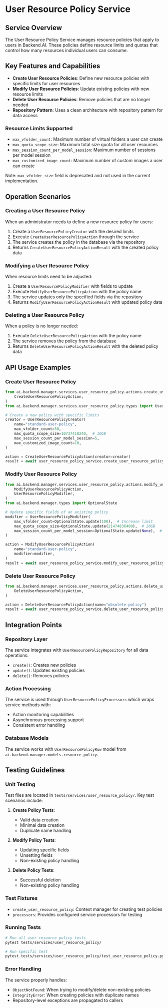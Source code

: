 # User Resource Policy Service

## Service Overview

The User Resource Policy Service manages resource policies that apply to users in Backend.AI. These policies define resource limits and quotas that control how many resources individual users can consume.

## Key Features and Capabilities

- **Create User Resource Policies**: Define new resource policies with specific limits for user resources
- **Modify User Resource Policies**: Update existing policies with new resource limits
- **Delete User Resource Policies**: Remove policies that are no longer needed
- **Repository Pattern**: Uses a clean architecture with repository pattern for data access

### Resource Limits Supported

- `max_vfolder_count`: Maximum number of virtual folders a user can create
- `max_quota_scope_size`: Maximum total size quota for all user resources
- `max_session_count_per_model_session`: Maximum number of sessions per model session
- `max_customized_image_count`: Maximum number of custom images a user can create

Note: `max_vfolder_size` field is deprecated and not used in the current implementation.

## Operation Scenarios

### Creating a User Resource Policy

When an administrator needs to define a new resource policy for users:

1. Create a `UserResourcePolicyCreator` with the desired limits
2. Execute `CreateUserResourcePolicyAction` through the service
3. The service creates the policy in the database via the repository
4. Returns `CreateUserResourcePolicyActionResult` with the created policy data

### Modifying a User Resource Policy

When resource limits need to be adjusted:

1. Create a `UserResourcePolicyModifier` with fields to update
2. Execute `ModifyUserResourcePolicyAction` with the policy name
3. The service updates only the specified fields via the repository
4. Returns `ModifyUserResourcePolicyActionResult` with updated policy data

### Deleting a User Resource Policy

When a policy is no longer needed:

1. Execute `DeleteUserResourcePolicyAction` with the policy name
2. The service removes the policy from the database
3. Returns `DeleteUserResourcePolicyActionResult` with the deleted policy data

## API Usage Examples

### Create User Resource Policy

```python
from ai.backend.manager.services.user_resource_policy.actions.create_user_resource_policy import (
    CreateUserResourcePolicyAction,
)
from ai.backend.manager.services.user_resource_policy.types import UserResourcePolicyCreator

# Create a new policy with specific limits
creator = UserResourcePolicyCreator(
    name="standard-user-policy",
    max_vfolder_count=50,
    max_quota_scope_size=10737418240,  # 10GB
    max_session_count_per_model_session=5,
    max_customized_image_count=10,
)

action = CreateUserResourcePolicyAction(creator=creator)
result = await user_resource_policy_service.create_user_resource_policy(action)
```

### Modify User Resource Policy

```python
from ai.backend.manager.services.user_resource_policy.actions.modify_user_resource_policy import (
    ModifyUserResourcePolicyAction,
    UserResourcePolicyModifier,
)
from ai.backend.manager.types import OptionalState

# Update specific fields of an existing policy
modifier = UserResourcePolicyModifier(
    max_vfolder_count=OptionalState.update(100),  # Increase limit
    max_quota_scope_size=OptionalState.update(21474836480),  # 20GB
    max_session_count_per_model_session=OptionalState.update(None),  # Remove limit
)

action = ModifyUserResourcePolicyAction(
    name="standard-user-policy",
    modifier=modifier,
)
result = await user_resource_policy_service.modify_user_resource_policy(action)
```

### Delete User Resource Policy

```python
from ai.backend.manager.services.user_resource_policy.actions.delete_user_resource_policy import (
    DeleteUserResourcePolicyAction,
)

action = DeleteUserResourcePolicyAction(name="obsolete-policy")
result = await user_resource_policy_service.delete_user_resource_policy(action)
```

## Integration Points

### Repository Layer

The service integrates with `UserResourcePolicyRepository` for all data operations:

- `create()`: Creates new policies
- `update()`: Updates existing policies
- `delete()`: Removes policies

### Action Processing

The service is used through `UserResourcePolicyProcessors` which wraps service methods with:

- Action monitoring capabilities
- Asynchronous processing support
- Consistent error handling

### Database Models

The service works with `UserResourcePolicyRow` model from `ai.backend.manager.models.resource_policy`.

## Testing Guidelines

### Unit Testing

Test files are located in `tests/services/user_resource_policy/`. Key test scenarios include:

1. **Create Policy Tests**:
   - Valid data creation
   - Minimal data creation
   - Duplicate name handling

2. **Modify Policy Tests**:
   - Updating specific fields
   - Unsetting fields
   - Non-existing policy handling

3. **Delete Policy Tests**:
   - Successful deletion
   - Non-existing policy handling

### Test Fixtures

- `create_user_resource_policy`: Context manager for creating test policies
- `processors`: Provides configured service processors for testing

### Running Tests

```bash
# Run all user resource policy tests
pytest tests/services/user_resource_policy/

# Run specific test
pytest tests/services/user_resource_policy/test_user_resource_policy.py::test_create_user_resource_policy
```

### Error Handling

The service properly handles:

- `ObjectNotFound`: When trying to modify/delete non-existing policies
- `IntegrityError`: When creating policies with duplicate names
- Repository-level exceptions are propagated to callers